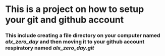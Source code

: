 ﻿# This is a project on how to setup your git and github account
### This include creating a file directory on your computer named *alx_zero_day* and then moving it to your github account respiratory named *alx_zero_day.git*
